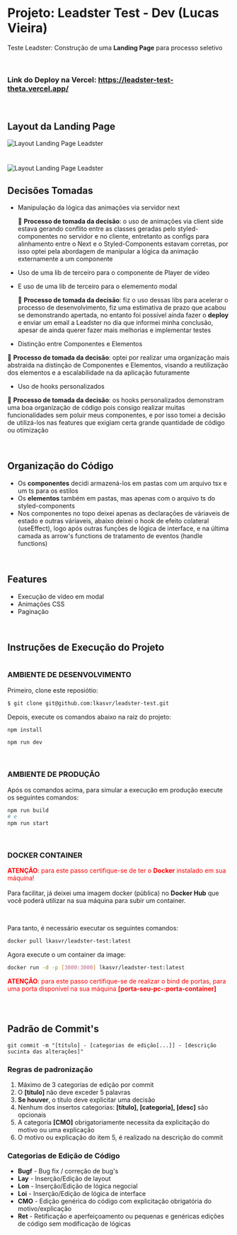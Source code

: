 # **Projeto: Leadster Test - Dev (Lucas Vieira)**
Teste Leadster: Construção de uma <b>Landing Page</b> para processo seletivo

</br>

### Link do Deploy na Vercel: https://leadster-test-theta.vercel.app/

</br>

## Layout da Landing Page

![Layout Landing Page Leadster](./public/Artboard.png)
#
![Layout Landing Page Leadster](./public/Artboard-Video.png)

## Decisões Tomadas

- Manipulação da lógica das animações via servidor next

  📌 **Processo de tomada da decisão**: o uso de animações via client side estava gerando conflito entre as classes geradas pelo styled-componentes no servidor e no cliente, entretanto as configs para alinhamento entre o Next e o Styled-Components estavam corretas, por isso optei pela abordagem de manipular a lógica da animação externamente a um componente

- Uso de uma lib de terceiro para o componente de Player de vídeo
- E uso de uma lib de terceiro para o elememento modal

  📌 **Processo de tomada da decisão**: fiz o uso dessas libs para acelerar o processo de desenvolvimento, fiz uma estimativa de prazo que acabou se demonstrando apertada, no entanto foi possível ainda fazer o **deploy** e enviar um email a Leadster no dia que informei minha conclusão, apesar de ainda querer fazer mais melhorias e implementar testes

- Distinção entre Componentes e Elementos

📌 **Processo de tomada da decisão**: optei por realizar uma organização mais abstraída na distinção de Componentes e Elementos, visando a reutilização dos elementos e a escalabilidade na da aplicação futuramente

- Uso de hooks personalizados

📌 **Processo de tomada da decisão**: os hooks personalizados demonstram uma boa organização de código pois consigo realizar muitas funcionalidades sem poluir meus componentes, e por isso tomei a decisão de utilizá-los nas features que exigiam certa grande quantidade de código ou otimização

</br>

## Organização do Código

- Os **componentes** decidi armazená-los em pastas com um arquivo tsx e um ts para os estilos
- Os **elementos** também em pastas, mas apenas com o arquivo ts do styled-components
- Nos componentes no topo deixei apenas as declarações de váriaveis de estado e outras váriaveis, abaixo deixei o hook de efeito colateral (useEffect), logo após outras funções de lógica de interface, e na última camada as arrow's functions de tratamento de eventos (handle functions)

</br>

## Features
- Execução de vídeo em modal
- Animações CSS
- Paginação

</br>

## Instruções de Execução do Projeto

#

### **AMBIENTE DE DESENVOLVIMENTO**

Primeiro, clone este reposiótio:

```bash
$ git clone git@github.com:lkasvr/leadster-test.git
```
Depois, execute os comandos abaixo na raíz do projeto:

```bash
npm install
```

```bash
npm run dev
```

</br>

### **AMBIENTE DE PRODUÇÃO**

Após os comandos acima, para simular a execução em produção execute os seguintes comandos:

```bash
npm run build
# e
npm run start
```

</br>

### **DOCKER CONTAINER**
<font color="red">**ATENÇÃO**: para este passo certifique-se de ter o **Docker** instalado em sua máquina! </font>
</br>
</br>
Para facilitar, já deixei uma imagem docker (pública) no **Docker Hub** que você poderá utilizar na sua máquina para subir um container.

</br>

Para tanto, é necessário executar os seguintes comandos:

```bash
docker pull lkasvr/leadster-test:latest
```

Agora execute o um container da image:
```bash
docker run -d -p [3000:3000] lkasvr/leadster-test:latest
```

<font color="red">**ATENÇÃO**: para este passo certifique-se de realizar o bind de portas, para uma porta disponível na sua máquina **[porta-seu-pc-:porta-container]** </font>

</br>

#

## Padrão de Commit's

`git commit -m "[título] - [categorias de edição[...]] - [descrição sucinta das alterações]"`

### Regras de padronização
1. Máximo de 3 categorias de edição por commit
2. O **[título]** não deve exceder 5 palavras
3. **Se houver**, o título deve explicitar uma decisão
4. Nenhum dos insertos categorias: **[título], [categoria], [desc]** são opcionais
5. A categoria **[CMO]** obrigatoriamente necessita da explicitação do motivo ou uma explicação
6. O motivo ou explicação do item 5, é realizado na descrição do commit

### Categorias de Edição de Código
* **Bugf** - Bug fix / correção de bug's
* **Lay** - Inserção/Edição de layout
* **Lon** - Inserção/Edição de lógica negocial
* **Loi** - Inserção/Edição de lógica de interface
* **CMO** - Edição genérica do código com explicitação obrigatória do motivo/explicação
* **Ret** - Retificação e aperfeiçoamento ou pequenas e genéricas edições de código sem modificação de lógicas
